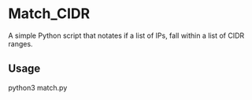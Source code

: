 # Match_CIDR
A simple Python script that notates if a list of IPs, fall within a list of CIDR ranges.

## Usage
python3 match.py

